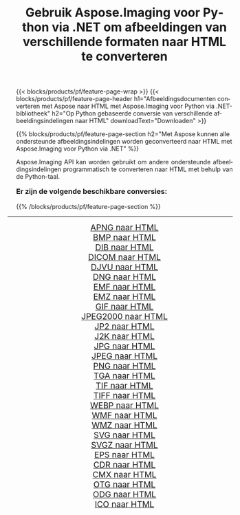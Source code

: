 ﻿---
title: Gebruik Aspose.Imaging voor Python via .NET om afbeeldingen van verschillende formaten naar HTML te converteren 
weight: 3920
url: /nl/python-net/conversion/to/html/ 
lang: nl
langdirlevel: 2
locales: zh-hans,ja,it,ru,de,es,fr,nl,id,lt,pl,pt,vi,tr,ko,zh-hant,ar,hi,th,sv,cs,uk,he
description: U kunt Aspose.Imaging voor Python gebruiken via de .NET-bibliotheek om van verschillende formaten naar HTML te converteren
---

{{< blocks/products/pf/feature-page-wrap >}}
{{< blocks/products/pf/feature-page-header h1="Afbeeldingsdocumenten converteren met Aspose naar HTML met Aspose.Imaging voor Python via .NET-bibliotheek" h2="Op Python gebaseerde conversie van verschillende afbeeldingsindelingen naar HTML" downloadText="Downloaden" >}}


{{% blocks/products/pf/feature-page-section  h2="Met Aspose kunnen alle ondersteunde afbeeldingsindelingen worden geconverteerd naar HTML met Aspose.Imaging voor Python via .NET" %}}
<p align=justify>Aspose.Imaging API kan worden gebruikt om andere ondersteunde afbeeldingsindelingen programmatisch te converteren naar HTML met behulp van de Python-taal.</p>
<h3 style="margin-top:16px;">
Er zijn de volgende beschikbare conversies:
</h3>
{{% /blocks/products/pf/feature-page-section %}}
<div class="container-fluid productfamilypage bg-gray">
    <div class="convertypes bg-gray agp-content section">
        <div class="container">
		<hr style="margin-left:-20px;"/>
		<div class="row other-converters" style="gap: 10px;font-size: 19px;text-align:center;">
		    <div class='col-md-3 other-converter remove-lp remove-rp'><a href="/imaging/nl/python-net/conversion/apng-to-html/" style="padding:15px;">APNG naar HTML</a></div>
<div class='col-md-3 other-converter remove-lp remove-rp'><a href="/imaging/nl/python-net/conversion/bmp-to-html/" style="padding:15px;">BMP naar HTML</a></div>
<div class='col-md-3 other-converter remove-lp remove-rp'><a href="/imaging/nl/python-net/conversion/dib-to-html/" style="padding:15px;">DIB naar HTML</a></div>
<div class='col-md-3 other-converter remove-lp remove-rp'><a href="/imaging/nl/python-net/conversion/dicom-to-html/" style="padding:15px;">DICOM naar HTML</a></div>
<div class='col-md-3 other-converter remove-lp remove-rp'><a href="/imaging/nl/python-net/conversion/djvu-to-html/" style="padding:15px;">DJVU naar HTML</a></div>
<div class='col-md-3 other-converter remove-lp remove-rp'><a href="/imaging/nl/python-net/conversion/dng-to-html/" style="padding:15px;">DNG naar HTML</a></div>
<div class='col-md-3 other-converter remove-lp remove-rp'><a href="/imaging/nl/python-net/conversion/emf-to-html/" style="padding:15px;">EMF naar HTML</a></div>
<div class='col-md-3 other-converter remove-lp remove-rp'><a href="/imaging/nl/python-net/conversion/emz-to-html/" style="padding:15px;">EMZ naar HTML</a></div>
<div class='col-md-3 other-converter remove-lp remove-rp'><a href="/imaging/nl/python-net/conversion/gif-to-html/" style="padding:15px;">GIF naar HTML</a></div>
<div class='col-md-3 other-converter remove-lp remove-rp'><a href="/imaging/nl/python-net/conversion/jpeg2000-to-html/" style="padding:15px;">JPEG2000 naar HTML</a></div>
<div class='col-md-3 other-converter remove-lp remove-rp'><a href="/imaging/nl/python-net/conversion/jp2-to-html/" style="padding:15px;">JP2 naar HTML</a></div>
<div class='col-md-3 other-converter remove-lp remove-rp'><a href="/imaging/nl/python-net/conversion/j2k-to-html/" style="padding:15px;">J2K naar HTML</a></div>
<div class='col-md-3 other-converter remove-lp remove-rp'><a href="/imaging/nl/python-net/conversion/jpg-to-html/" style="padding:15px;">JPG naar HTML</a></div>
<div class='col-md-3 other-converter remove-lp remove-rp'><a href="/imaging/nl/python-net/conversion/jpeg-to-html/" style="padding:15px;">JPEG naar HTML</a></div>
<div class='col-md-3 other-converter remove-lp remove-rp'><a href="/imaging/nl/python-net/conversion/png-to-html/" style="padding:15px;">PNG naar HTML</a></div>
<div class='col-md-3 other-converter remove-lp remove-rp'><a href="/imaging/nl/python-net/conversion/tga-to-html/" style="padding:15px;">TGA naar HTML</a></div>
<div class='col-md-3 other-converter remove-lp remove-rp'><a href="/imaging/nl/python-net/conversion/tif-to-html/" style="padding:15px;">TIF naar HTML</a></div>
<div class='col-md-3 other-converter remove-lp remove-rp'><a href="/imaging/nl/python-net/conversion/tiff-to-html/" style="padding:15px;">TIFF naar HTML</a></div>
<div class='col-md-3 other-converter remove-lp remove-rp'><a href="/imaging/nl/python-net/conversion/webp-to-html/" style="padding:15px;">WEBP naar HTML</a></div>
<div class='col-md-3 other-converter remove-lp remove-rp'><a href="/imaging/nl/python-net/conversion/wmf-to-html/" style="padding:15px;">WMF naar HTML</a></div>
<div class='col-md-3 other-converter remove-lp remove-rp'><a href="/imaging/nl/python-net/conversion/wmz-to-html/" style="padding:15px;">WMZ naar HTML</a></div>
<div class='col-md-3 other-converter remove-lp remove-rp'><a href="/imaging/nl/python-net/conversion/svg-to-html/" style="padding:15px;">SVG naar HTML</a></div>
<div class='col-md-3 other-converter remove-lp remove-rp'><a href="/imaging/nl/python-net/conversion/svgz-to-html/" style="padding:15px;">SVGZ naar HTML</a></div>
<div class='col-md-3 other-converter remove-lp remove-rp'><a href="/imaging/nl/python-net/conversion/eps-to-html/" style="padding:15px;">EPS naar HTML</a></div>
<div class='col-md-3 other-converter remove-lp remove-rp'><a href="/imaging/nl/python-net/conversion/cdr-to-html/" style="padding:15px;">CDR naar HTML</a></div>
<div class='col-md-3 other-converter remove-lp remove-rp'><a href="/imaging/nl/python-net/conversion/cmx-to-html/" style="padding:15px;">CMX naar HTML</a></div>
<div class='col-md-3 other-converter remove-lp remove-rp'><a href="/imaging/nl/python-net/conversion/otg-to-html/" style="padding:15px;">OTG naar HTML</a></div>
<div class='col-md-3 other-converter remove-lp remove-rp'><a href="/imaging/nl/python-net/conversion/odg-to-html/" style="padding:15px;">ODG naar HTML</a></div>
<div class='col-md-3 other-converter remove-lp remove-rp'><a href="/imaging/nl/python-net/conversion/ico-to-html/" style="padding:15px;">ICO naar HTML</a></div>
                </div>
        </div>
    </div>
</div>
<br/>

